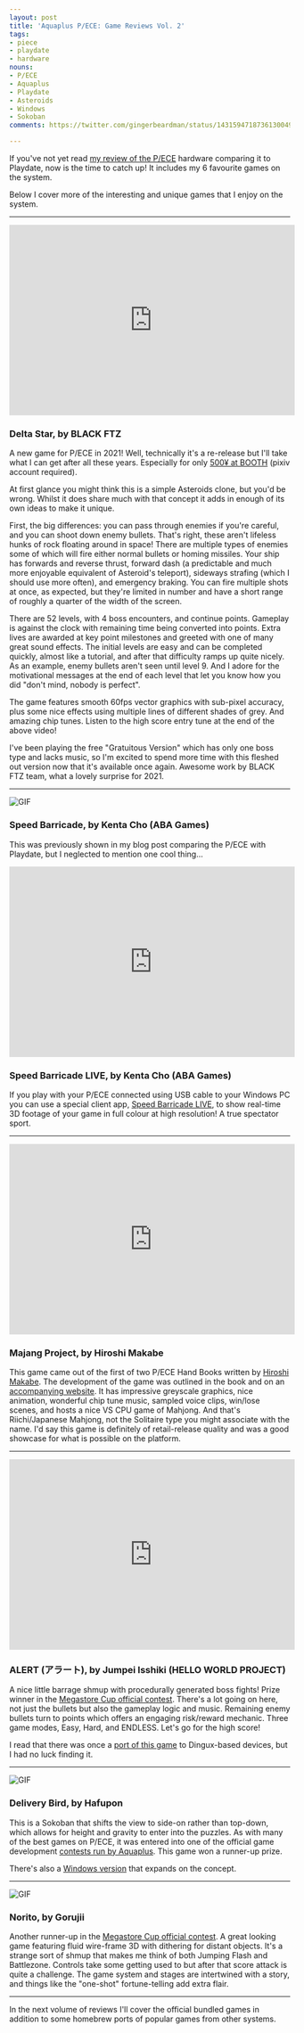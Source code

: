 ```yaml
---
layout: post
title: 'Aquaplus P/ECE: Game Reviews Vol. 2'
tags:
- piece
- playdate
- hardware
nouns:
- P/ECE
- Aquaplus
- Playdate
- Asteroids
- Windows
- Sokoban
comments: https://twitter.com/gingerbeardman/status/1431594718736130049

---
```

If you've not yet read [my review of the P/ECE](/2021/08/19/aquaplus-piece-vs-panic-playdate/) hardware comparing it to Playdate, now is the time to catch up! It includes my 6 favourite games on the system.

Below I cover more of the interesting and unique games that I enjoy on the system.

***

<iframe width="512" height="342" src="https://www.youtube.com/embed/44SKkmpJqlA?controls=0" title="YouTube video player" frameborder="0" allow="accelerometer; autoplay; clipboard-write; encrypted-media; gyroscope; picture-in-picture" allowfullscreen></iframe>

### Delta Star, by BLACK FTZ

A new game for P/ECE in 2021! Well, technically it's a re-release but I'll take what I can get after all these years. Especially for only [500¥ at BOOTH](https://booth.pm/en/items/3223530) (pixiv account required).

At first glance you might think this is a simple Asteroids clone, but you'd be wrong. Whilst it does share much with that concept it adds in enough of its own ideas to make it unique.

First, the big differences: you can pass through enemies if you're careful, and you can shoot down enemy bullets. That's right, these aren't lifeless hunks of rock floating around in space! There are multiple types of enemies some of which will fire either normal bullets or homing missiles. Your ship has forwards and reverse thrust, forward dash (a predictable and much more enjoyable equivalent of Asteroid's teleport), sideways strafing (which I should use more often), and emergency braking. You can fire multiple shots at once, as expected, but they're limited in number and have a short range of roughly a quarter of the width of the screen.

There are 52 levels, with 4 boss encounters, and continue points. Gameplay is against the clock with remaining time being converted into points. Extra lives are awarded at key point milestones and greeted with one of many great sound effects. The initial levels are easy and can be completed quickly, almost like a tutorial, and after that difficulty ramps up quite nicely. As an example, enemy bullets aren't seen until level 9. And I adore for the motivational messages at the end of each level that let you know how you did "don't mind, nobody is perfect".

The game features smooth 60fps vector graphics with sub-pixel accuracy, plus some nice effects using multiple lines of different shades of grey. And amazing chip tunes. Listen to the high score entry tune at the end of the above video!

I've been playing the free "Gratuitous Version" which has only one boss type and lacks music, so I'm excited to spend more time with this fleshed out version now that it's available once again. Awesome work by BLACK FTZ team, what a lovely surprise for 2021.

***

![GIF](/images/posts/piece-speed-barricade.gif#piece)

### Speed Barricade, by Kenta Cho (ABA Games)

This was previously shown in my blog post comparing the P/ECE with Playdate, but I neglected to mention one cool thing...

<iframe width="512" height="342" src="https://www.youtube.com/embed/9h_m_Yz-PUc?controls=0" title="YouTube video player" frameborder="0" allow="accelerometer; autoplay; clipboard-write; encrypted-media; gyroscope; picture-in-picture" allowfullscreen></iframe>

### Speed Barricade LIVE, by Kenta Cho (ABA Games)

If you play with your P/ECE connected using USB cable to your Windows PC you can use a special client app, [Speed Barricade LIVE](http://www.asahi-net.or.jp/\~cs8k-cyu/piece/sbrg.html), to show real-time 3D footage of your game in full colour at high resolution! A true spectator sport.

***

<iframe width="512" height="342" src="https://www.youtube.com/embed/szQSOMhH0uQ?controls=0" title="YouTube video player" frameborder="0" allow="accelerometer; autoplay; clipboard-write; encrypted-media; gyroscope; picture-in-picture" allowfullscreen></iframe>

### Majang Project, by Hiroshi Makabe

This game came out of the first of two P/ECE Hand Books written by [Hiroshi Makabe](https://twitter.com/sinpen). The development of the game was outlined in the book and on an [accompanying website](https://web.archive.org/web/20021215064406/http://www.jc2.co.jp/p/contents2.html). It has impressive greyscale graphics, nice animation, wonderful chip tune music, sampled voice clips, win/lose scenes, and hosts a nice VS CPU game of Mahjong. And that's Riichi/Japanese Mahjong, not the Solitaire type you might associate with the name. I'd say this game is definitely of retail-release quality and was a good showcase for what is possible on the platform.

***

<iframe width="512" height="342" src="https://www.youtube.com/embed/YLcG_G5s8R8?controls=0" title="YouTube video player" frameborder="0" allow="accelerometer; autoplay; clipboard-write; encrypted-media; gyroscope; picture-in-picture" allowfullscreen></iframe>

### ALERT (アラート), by Jumpei Isshiki (HELLO WORLD PROJECT)

A nice little barrage shmup with procedurally generated boss fights! Prize winner in the [Megastore Cup official contest](https://www.coremagazine.co.jp/megastore/piece/result.html). There's a lot going on here, not just the bullets but also the gameplay logic and music. Remaining enemy bullets turn to points which offers an engaging risk/reward mechanic. Three game modes, Easy, Hard, and ENDLESS. Let's go for the high score!

I read that there was once a [port of this game](https://webcache.googleusercontent.com/search?q=cache:YsJG_IIkS4EJ:https://itest.5ch.net/mao/test/read.cgi/linux/1262615084+&cd=2&hl=en&ct=clnk&gl=uk&client=safari) to Dingux-based devices, but I had no luck finding it.

***

![GIF](/images/posts/piece-delivery-bird.gif#piece)

### Delivery Bird, by Hafupon

This is a Sokoban that shifts the view to side-on rather than top-down, which allows for height and gravity to enter into the puzzles. As with many of the best games on P/ECE, it was entered into one of the official game development [contests run by Aquaplus](https://aquaplus.jp/piece/contest/index.html). This game won a runner-up prize.

There's also a [Windows version](https://www.vector.co.jp/magazine/softnews/050608/n0506085.html) that expands on the concept.

***

![GIF](/images/posts/piece-norito.gif#piece)

### Norito, by Gorujii

Another runner-up in the [Megastore Cup official contest](https://www.coremagazine.co.jp/megastore/piece/result.html). A great looking game featuring fluid wire-frame 3D with dithering for distant objects. It's a strange sort of shmup that makes me think of both Jumping Flash and Battlezone. Controls take some getting used to but after that score attack is quite a challenge. The game system and stages are intertwined with a story, and things like the "one-shot" fortune-telling add extra flair.

***

In the next volume of reviews I'll cover the official bundled games in addition to some homebrew ports of popular games from other systems.